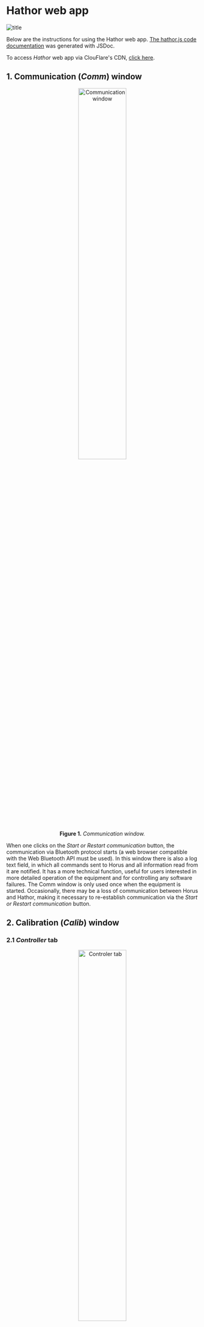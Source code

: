 Hathor web app
==============

![title](icons/hathor_icon_96x96.png)

Below are the instructions for using the Hathor web app. [The hathor.js code documentation](https://htmlpreview.github.io/?https://raw.githubusercontent.com/jocoteles/Stellector/main/hathor/out/index.html) was generated with JSDoc.

To access *Hathor* web app via ClouFlare's CDN, [click here](https://rawcdn.githack.com/jocoteles/Stellector/446829e5dc1aeb43d528b2b9b58800cc3d9925e9/hathor/index.html).

## 1. Communication (*Comm*) window

<p align="center">
  <img style="width:50%;" alt="Communication window" src="images\comm_window.png">
  <br>
  <b>Figure 1.</b> <em>Communication window.</em>
</p>

When one clicks on the *Start or Restart communication* button, the communication via Bluetooth protocol starts (a web browser compatible with the Web Bluetooth API must be used). In this window there is also a log text field, in which all commands sent to Horus and all information read from it are notified. It has a more technical function, useful for users interested in more detailed operation of the equipment and for controlling any software failures. The Comm window is only used once when the equipment is started. Occasionally, there may be a loss of communication between Horus and Hathor, making it necessary to re-establish communication via the *Start or Restart communication* button.

## 2. Calibration (*Calib*) window

### 2.1 *Controller* tab

<p align="center">
  <img style="width:50%;" alt="Controler tab" src="images\controller.png">
  <br>
  <b>Figure 2.</b> <em>Controller tab.</em>
</p>

This is the manual control for laser movement. It has 4 directional buttons: fixed motor in the right and left hand directions, and mobile motor in the up and down directions. Below the directional buttons there is a slider for the size of the angular displacement of the motor shaft at each click of the directional buttons, which can take on values of 1, 2, 4, 8, 16, 32, 64 or 128 steps. Remembering that each step of the motor is approximately 0.18º. Finally, to the right of this control there is a button for turning the laser light on or off. Due to its importance, this *Controller* tab is also available in other windows.

### 2.2 *Calibration Setup* tab

<p align="center">
  <img style="width:50%;" alt="Object Selection in Calibration Setup tab" src="images\object_calib.png">
  <br>
  <b>Figure 3.</b> <em>Object Selection in Calibration Setup tab.</em>
</p>

 The Object Selection in *Calibration Setup* tab has four fields to search for the desired calibration star: (i) *Name*, to search for the star's western proper name, (ii) *Cons*, for search for the western name of the constellation to which the star belongs, (iii) *HIP* for the Hipparchus code of the star and (iv) *HD* for the HD code of the star. In the case of selection by Solar System objects (basically the Moon and the planets), only the field *Name* provides identification of the object. When typing the first 3 characters of any of the four fields, the application filters all stars that fit these characters and displays them in the selection box identified by *Object selected*. Finally, this tab has the *ADD CALIB OBJECT* button, which must be activated when the laser is pointing at the chosen star in the *Object selected* selection box. By clicking on this button, the selected star is added to the *Calibration List* field discussed below.

 The Calibration List field contains the list of celestial objects already chosen for calibration. To the right there are buttons *remove this* for removing a particular star from the calibration list and *remove all* for removing the entire list. After the inclusion of two or more stars in this list, it is possible to calculate the calibration of the orientation of the Horus local coordinate system, which is done by clicking on *CALC* button. The result of this calibration is displayed in the *Calibration Log* tab. If the user considers that the calibration was successful, he clicks on *ACCEPT* button, making any navigation command from then on take into account the orientation obtained from this calibration.

### 2.3 *Actual Calibration Info* and *Log* tabs

 <p align="center">
  <img style="width:50%;" alt="Calibration Info and Log tabs" src="images\calib_info_log.png">
  <br>
  <b>Figure 4.</b> <em>Actual Calibration Info and Log tabs.</em>
</p>

*Actual Calibration Info tab.* It displays a text field with the information of the stars used in the current calibration obtained by pressing the *ACCEPT* button.
    
*Calibration Log tab.* It displays a text field with information on all calculated calibrations, including those that were not chosen by the *ACCEPT* button.

## 3. Navigation (*Nav*) window

### 3.1 *Sky Objects* tab

<p align="center">
  <img style="width:50%;" alt="Sky Objects tab" src="images\nav_sky_objects_tab.png">
  <br>
  <b>Figure 5.</b> <em>Sky Objects tab.</em>
</p>

Within this tab one can point to individual celestial objects. The *Object Type* options are: (i) solar system (with equatorial coordinates calculated by the orb.js library), (ii) star, (iii) deep sky and cluster, (iv) messier and (v) constellation center (with equatorial coordinates obtained from the d3-celestial javascript library). Then, the object is selected by typing the first letters in the *Object filter* field, similarly to what was explained in the calibration window. The selection box *Pointer style* allows one to choose the option *point* which corresponds to the laser to remain fixed exactly on the coordinate of the star and the option *circle* which corresponds to the laser to execute a circular movement around of the star. By pressing the *go Now* button, the laser is pointed at the currently selected star at the current moment. By pressing the *go DateTime* button, the laser is pointed at the object at the chosen *Date* and *Time*. In addition, it is possible to temporally advance and rewind the position of the object through a pre-chosen *Time step* with the *step Past* and *step Future* buttons. When taking the steps, it is possible to disregard sidereal movement by checking the *sidereal offset* option. This is an especially useful option for showing the movement of solar system objects relative to the "fixed" stars.

### 3.2 *Sky Tracks* tab

<p align="center">
  <img style="width:50%;" alt="Sky Tracks tab" src="images\nav_sky_tracks_tab.png">
  <br>
  <b>Figure 6.</b> <em>Sky Tracks tab.</em>
</p>

The purpose of this tab is to navigate and trace lines and boundaries involving the constellations, asterisms and the ecliptic. With it, it is possible to make the cyclical tracing, or one step at a time, among the stars of the chosen constellation or asterism, allowing a wide visualization of the sky region and the set of stars covered by the constellation. Tracings can be taken at the current moment or at the positions occupied by the stars in the chosen Date and Time.

### 3.3 *Coordinates* tab

<p align="center">
  <img style="width:50%;" alt="Coordinates tab" src="images\coordinates_tab.png">
  <br>
  <b>Figure 7.</b> <em>Coordinates tab.</em>
</p>

In this tab it is possible to check or access the coordinates directly, without the need for them to be associated with the position of a particular celestial object. The units of the spherical coordinates indicated for the laser can be in *steps*, which correspond to the number of steps of the fixed (Fix) and mobile (Mob) motor, or *equatorial*, which correspond to the equatorial coordinates RA (Right Ascension) and Dec (Declination). The *go Equatorial* and *go Steps* buttons guide the laser to the chosen equatorial coordinate or step motor coordinate, respectively. The *read Coords* button reads the coordinates in which the laser is positioned and the *go Zenith* button automatically takes the laser to the zenith direction using the reading of the GY-521 accelerometer fixed to the laser case.

## 4. *Find* window

This is the only window that has not yet been implemented. The purpose is to display information about the region of the sky that the laser is pointing to. In a sense, it has the opposite functionality of the Nav window.

## 5. Configuration (*Config*) window

<p align="center">
  <img style="width:50%;" alt="Pointer and Speech config tabs" src="images\pointer_speech_config.png">
  <br>
  <b>Figure 8.</b> <em>Pointer and Speech config tabs.</em>
</p>

*Pointer Config.* In this tab, one can choose the laser linear and circular tracing speed, the circular aperture angular radius, among other tracing parameters.

*Speech Config.* Here, one can choose to have the Hathor app pronounce the name and designations of celestial objects as they are traversed by the laser using the *step Back* and *step Forw* buttons on the *Sky Tracks* tab of the *Nav* window.

<p align="center">
  <img style="width:50%;" alt="Calibration and Controller config tabs" src="images\calib_control_config.png">
  <br>
  <b>Figure 9.</b> <em>Calibration and Controller config tabs.</em>
</p>

*Calibration Config.* In this tab, additional parameters to be optimized in the calibration of the Horus coordinate system are considered. The *fix* and *mob angle stretching* parameters allow one to apply a multiplicative factor to the angular size of each step of the step motors. This may be necessary due to the tension produced by the torsion springs used to avoid the step motor missteps. The *laser* and *mob axis tilt* parameters allow for a correction in the angle between the laser direction and the mobile motor axis and between the mobile motor axis and the fixed motor shaft. Ideally, both angles are 90°, but constructive failures and stresses in the supports can produce small deviations from that.

*Controller Config.* Allows one to choose the width that the step motor control occupies in the *Controller* tab.
